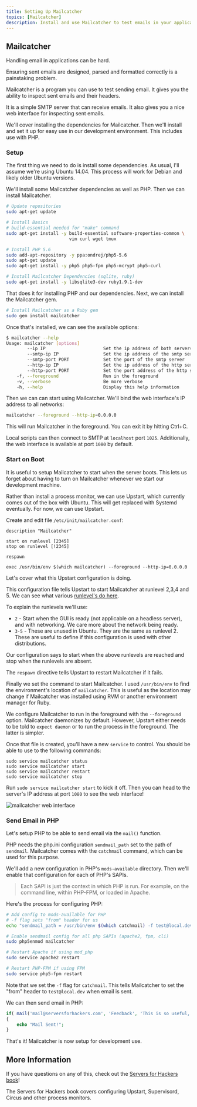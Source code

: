 ```yaml
---
title: Setting Up Mailcatcher
topics: [Mailcatcher]
description: Install and use Mailcatcher to test emails in your application.
---
```


<a name="mailcatcher" id="mailcatcher"></a>
## Mailcatcher

Handling email in applications can be hard.

Ensuring sent emails are designed, parsed and formatted correctly is a painstaking problem.

Mailcatcher is a program you can use to test sending email. It gives you the ability to inspect sent emails and their headers.

It is a simple SMTP server that can receive emails. It also gives you a nice web interface for inspecting sent emails.

We'll cover installing the dependencies for Mailcatcher. Then we'll install and set it up for easy use in our development environment. This includes use with PHP.

### Setup

The first thing we need to do is install some dependencies. As usual, I'll assume we're using Ubuntu 14.04. This process will work for Debian and likely older Ubuntu versions.

We'll install some Mailcatcher dependencies as well as PHP. Then we can install Mailcatcher.

```bash
# Update repositories
sudo apt-get update

# Install Basics
# build-essential needed for "make" command
sudo apt-get install -y build-essential software-properties-common \
                        vim curl wget tmux

# Install PHP 5.6
sudo add-apt-repository -y ppa:ondrej/php5-5.6
sudo apt-get update
sudo apt-get install -y php5 php5-fpm php5-mcrypt php5-curl

# Install Mailcatcher Dependencies (sqlite, ruby)
sudo apt-get install -y libsqlite3-dev ruby1.9.1-dev
```

That does it for installing PHP and our dependencies. Next, we can install the Mailcatcher gem.

```bash
# Install Mailcatcher as a Ruby gem
sudo gem install mailcatcher
```

Once that's installed, we can see the available options:

```bash
$ mailcatcher --help
Usage: mailcatcher [options]
        --ip IP                      Set the ip address of both servers
        --smtp-ip IP                 Set the ip address of the smtp server
        --smtp-port PORT             Set the port of the smtp server
        --http-ip IP                 Set the ip address of the http server
        --http-port PORT             Set the port address of the http server
    -f, --foreground                 Run in the foreground
    -v, --verbose                    Be more verbose
    -h, --help                       Display this help information
```

Then we can can start using Mailcatcher. We'll bind the web interface's IP address to all networks:

```bash
mailcatcher --foreground --http-ip=0.0.0.0
```

This will run Mailcatcher in the foreground. You can exit it by hitting Ctrl+C.

Local scripts can then connect to SMTP at `localhost` port `1025`. Additionally, the web interface is available at port `1080` by default.

### Start on Boot

It is useful to setup Mailcatcher to start when the server boots. This lets us forget about having to turn on Mailcatcher whenever we start our development machine.

Rather than install a process monitor, we can use Upstart, which currently comes out of the box with Ubuntu. This will get replaced with Systemd eventually. For now, we can use Upstart.

Create and edit file `/etc/init/mailcatcher.conf`:

```
description "Mailcatcher"

start on runlevel [2345]
stop on runlevel [!2345]

respawn

exec /usr/bin/env $(which mailcatcher) --foreground --http-ip=0.0.0.0
```

Let's cover what this Upstart configuration is doing.

This configuration file tells Upstart to start Mailcatcher at runlevel 2,3,4 and 5. We can see what various [runlevel's do here](http://en.wikipedia.org/wiki/Runlevel).

To explain the runlevels we'll use:

* `2` - Start when the GUI is ready (not applicable on a headless server), and with networking. We care more about the network being ready.
* `3-5` - These are unused in Ubuntu. They are the same as runlevel 2. These are useful to define if this configuration is used with other distributions.

Our configuration says to start when the above runlevels are reached and stop when the runlevels are absent.

The `respawn` directive tells Upstart to restart Mailcatcher if it fails.

Finally we set the command to start Mailcatcher. I used `/usr/bin/env` to find the environment's location of `mailcatcher`. This is useful as the location may change if Mailcatcher was installed using RVM or another environment manager for Ruby.

We configure Mailcatcher to run in the foreground with the `--foreground` option. Mailcatcher daemonizes by default. However, Upstart either needs to be told to `expect daemon` or to run the process in the foreground. The latter is simpler.

Once that file is created, you'll have a new `service` to control. You should be able to use to the following commands:

```
sudo service mailcatcher status
sudo service mailcatcher start
sudo service mailcatcher restart
sudo service mailcatcher stop
```

Run `sudo service mailcatcher start` to kick it off. Then you can head to the server's IP address at port `1080` to see the web interface!

![mailcatcher web interface](https://s3.amazonaws.com/serversforhackers/sfh_mailcatcher.png)

### Send Email in PHP

Let's setup PHP to be able to send email via the `mail()` function.

PHP needs the php.ini configuration `sendmail_path` set to the path of `sendmail`. Mailcatcher comes with the `catchmail` command, which can be used for this purpose.

We'll add a new configuration in PHP's `mods-available` directory. Then we'll enable that configuration for each of PHP's SAPIs.

> Each SAPI is just the context in which PHP is run. For example, on the command line, within PHP-FPM, or loaded in Apache.

Here's the process for configuring PHP:

```bash
# Add config to mods-available for PHP
# -f flag sets "from" header for us
echo "sendmail_path = /usr/bin/env $(which catchmail) -f test@local.dev" | sudo tee /etc/php5/mods-available/mailcatcher.ini

# Enable sendmail config for all php SAPIs (apache2, fpm, cli)
sudo php5enmod mailcatcher

# Restart Apache if using mod_php
sudo service apache2 restart

# Restart PHP-FPM if using FPM
sudo service php5-fpm restart
```

Note that we set the `-f` flag for `catchmail`. This tells Mailcatcher to set the "from" header to `test@local.dev` when email is sent.

We can then send email in PHP:

```php
if( mail('mail@serversforhackers.com', 'Feedback', 'This is so useful, thanks!') )
{
    echo "Mail Sent!";
}
```

That's it! Mailcatcher is now setup for development use.

## More Information

If you have questions on any of this, check out the [Servers for Hackers book](https://book.serversforhackers.com)!

The Servers for Hackers book covers configuring Upstart, Supervisord, Circus and other process monitors.